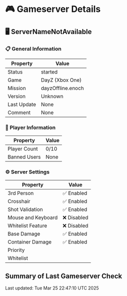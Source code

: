 # 🎮 Gameserver Details

## 🖥️ ServerNameNotAvailable

### 📋 General Information

| **Property**        | **Value**                  |
|---------------------|----------------------------|
| Status | started |
| Game | DayZ (Xbox One) |
| Mission | dayzOffline.enoch |
| Version | Unknown |
| Last Update | None |
| Comment | None |

### 👥 Player Information

| **Property**        | **Value**                  |
|---------------------|----------------------------|
| Player Count | 0/10 |
| Banned Users | None |

### ⚙️ Server Settings

| **Property**        | **Value**                  |
|---------------------|----------------------------|
| 3rd Person | ✅ Enabled |
| Crosshair | ✅ Enabled |
| Shot Validation | ✅ Enabled |
| Mouse and Keyboard | ❌ Disabled |
| Whitelist Feature | ❌ Disabled |
| Base Damage | ✅ Enabled |
| Container Damage | ✅ Enabled |
| Priority |  |
| Whitelist |  |

## Summary of Last Gameserver Check


Last updated: Tue Mar 25 22:47:10 UTC 2025
